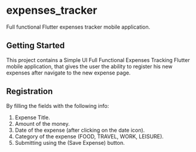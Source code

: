 # expenses_tracker

Full functional Flutter expenses tracker mobile application.

## Getting Started

This project contains a Simple UI Full Functional Expenses Tracking Flutter mobile application, that gives the user the ability to register his new expenses after navigate to the new expense page.

## Registration
By filling the fields with the following info:
1. Expense Title.
2. Amount of the money.
3. Date of the expense (after clicking on the date icon).
4. Category of the expense (FOOD, TRAVEL, WORK, LEISURE).
5. Submitting using the (Save Expense) button.
